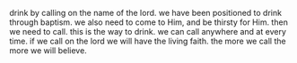drink by calling on the name of the lord. we have been positioned to drink through
baptism. we also need to come to Him, and be thirsty for Him. then we need to call.
this is the way to drink. we can call anywhere and at every time.
if we call on the lord we will have the living faith. the more we call the more we will believe.
